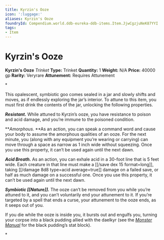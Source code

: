 ```yaml
---
title: Kyrzin's Ooze
icon: ':luggage:'
aliases: Kyrzin's Ooze
foundryId: Compendium.world.ddb-eureka-ddb-items.Item.JjwCgzjuNeK87YYI
tags:
- Item
---
```


# Kyrzin's Ooze

**Kyrzin's Ooze**
_Trinket_
**Type:** Trinket
**Quantity:** 1
**Weight:** N/A
**Price:** 40000 gp
**Rarity:** Veryrare
**Attunement:** Requires Attunement

*<p>This opalescent, symbiotic goo comes sealed in a jar and slowly shifts and moves, as if endlessly exploring the jar’s interior. To attune to this item, you must first drink the contents of the jar, unlocking the following properties.

***Resistant.*** While attuned to Kyrzin’s ooze, you have resistance to poison and acid damage, and you’re immune to the poisoned condition.

***Amorphous.* **As an action, you can speak a command word and cause your body to assume the amorphous qualities of an ooze. For the next minute, you (along with any equipment you’re wearing or carrying) can move through a space as narrow as 1 inch wide without squeezing. Once you use this property, it can’t be used again until the next dawn.

***Acid Breath.*** As an action, you can exhale acid in a 30-foot line that is 5 feet wide. Each creature in that line must make a [[/save dex 15 format=long]], taking  [[/damage 8d8 type=acid average=true]] damage on a failed save, or half as much damage on a successful one. Once you use this property, it can’t be used again until the next dawn.

***Symbiotic [[Nature]].*** The ooze can’t be removed from you while you’re attuned to it, and you can’t voluntarily end your attunement to it. If you’re targeted by a spell that ends a curse, your attunement to the ooze ends, as it seeps out of you.

If you die while the ooze is inside you, it bursts out and engulfs you, turning your corpse into a black pudding allied with the daelkyr (see the <a href="https://www.dndbeyond.com/sources/mm">*Monster Manual*</a> for the black pudding’s stat block).</p>*